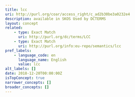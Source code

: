 ```yaml
---
title: lcc
uri: http://purl.org/coar/access_right/c_ad2b30be3a0232e4
description: available in SKOS Used by DCTERMS
layout: concept
related:
    - type: Exact Match
      uri: http://purl.org/dc/terms/LCC
    - type: Exact Match
      uri: http://purl.org/info:eu-repo/semantics/lcc
pref_labels:
    - language_code: en
      language_name: English
      value: lcc
alt_labels: []
date: 2018-12-20T00:00:00Z
isTopConcept: true
narrower_concepts: []
broader_concepts: []
---
```


